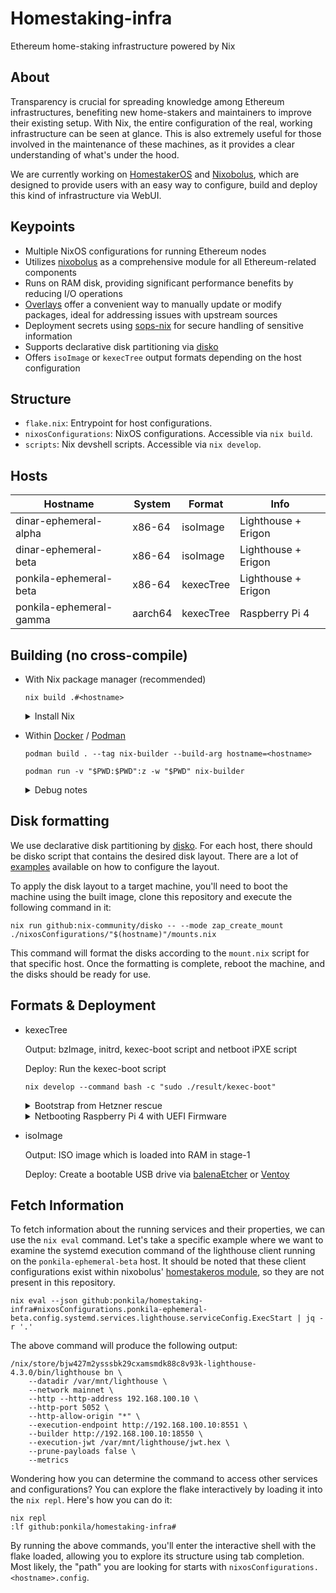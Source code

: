 # Homestaking-infra
Ethereum home-staking infrastructure powered by Nix

## About
Transparency is crucial for spreading knowledge among Ethereum infrastructures, benefiting new home-stakers and maintainers to improve their existing setup. With Nix, the entire configuration of the real, working infrastructure can be seen at glance. This is also extremely useful for those involved in the maintenance of these machines, as it provides a clear understanding of what's under the hood.

We are currently working on [HomestakerOS](https://github.com/ponkila/HomestakerOS) and [Nixobolus](https://github.com/ponkila/nixobolus), which are designed to provide users with an easy way to configure, build and deploy this kind of infrastructure via WebUI.

## Keypoints
- Multiple NixOS configurations for running Ethereum nodes
- Utilizes [nixobolus](https://github.com/ponkila/nixobolus) as a comprehensive module for all Ethereum-related components
- Runs on RAM disk, providing significant performance benefits by reducing I/O operations
- [Overlays](https://nixos.wiki/wiki/Overlays) offer a convenient way to manually update or modify packages, ideal for addressing issues with upstream sources
- Deployment secrets using [sops-nix](https://github.com/Mic92/sops-nix) for secure handling of sensitive information
- Supports declarative disk partitioning via [disko](https://github.com/nix-community/disko)
- Offers `isoImage` or `kexecTree` output formats depending on the host configuration

## Structure
- `flake.nix`: Entrypoint for host configurations.
- `nixosConfigurations`: NixOS configurations. Accessible via `nix build`.
- `scripts`: Nix devshell scripts. Accessible via `nix develop`.

## Hosts
| Hostname | System | Format | Info
|-|-|-|-|
dinar-ephemeral-alpha | x86-64 | isoImage | Lighthouse + Erigon
dinar-ephemeral-beta | x86-64 | isoImage | Lighthouse + Erigon
ponkila-ephemeral-beta | x86-64 | kexecTree | Lighthouse + Erigon
ponkila-ephemeral-gamma | aarch64 | kexecTree | Raspberry Pi 4

## Building (no cross-compile)

- With Nix package manager (recommended)

  ```
  nix build .#<hostname>
  ```

  <details>
  <summary>Install Nix</summary>
    &nbsp;

    Allow root to run the Nix installer (**optional**)
    ```
    mkdir -p $HOME/.config/nix
    echo "build-users-group =" > $HOME/.config/nix/nix.conf
    ```

    Install Nix in single-user mode
    ```
    curl -L https://nixos.org/nix/install | sh
    . $HOME/.nix-profile/etc/profile.d/nix.sh
    ```

    Install nix-command
    ```
    nix-env -iA nixpkgs.nix
    ```

    Allow experimental features (optional)
    ```
    echo "experimental-features = nix-command flakes" >> $HOME/.config/nix/nix.conf
    ```

    Accept nix configuration from a flake (optional)
    ```
    echo "accept-flake-config = true" >> $HOME/.config/nix/nix.conf
    ```

  </details>

- Within [Docker](https://docs.docker.com/desktop/install/linux-install/) / [Podman](https://podman.io/docs/tutorials/installation#installing-on-linux)
  ```
  podman build . --tag nix-builder --build-arg hostname=<hostname>
  ```

  ```
  podman run -v "$PWD:$PWD":z -w "$PWD" nix-builder
  ```

  <details>
  <summary>Debug notes</summary>
    &nbsp;

    This error occurs when `programs.fish.enable` is set to `true`
    ```
    building '/nix/store/dgy59sxqj2wq2418f82n14z9cljzjin4-man-cache.drv'...
    error: builder for '/nix/store/dgy59sxqj2wq2418f82n14z9cljzjin4-man-cache.drv' failed with exit code 2
    error: 1 dependencies of derivation '/nix/store/p6lx3x6fxbl7hhch5nnsrxxlcsnw524d-etc-man_db.conf.drv' failed to build
    error: 1 dependencies of derivation '/nix/store/m341zgn4qz0na8pvf3vkv44im3m9i8q0-etc.drv' failed to build
    building '/nix/store/yp47gm038kyizbzl1m8y52jq6brkw0da-system-path.drv'...
    error: 1 dependencies of derivation '/nix/store/31h7aqrpzn2ykbv57xfbyj51zb6pz4fi-nixos-system-ponkila-ephemeral-beta-23.05.20230417.f00994e.drv' failed to build
    error: 1 dependencies of derivation '/nix/store/as1q3nzf9kpxxcsr08n5y4zdsijj80qw-closure-info.drv' failed to build
    error: 1 dependencies of derivation '/nix/store/qzl3krxf1z8viz9z3bxi6h0afhyk4s4y-kexec-boot.drv' failed to build
    error: 1 dependencies of derivation '/nix/store/0ys7pxf0l529gmjpayb9ny37kc68bawf-kexec-tree.drv' failed to build
    ```

  </details>

## Disk formatting

We use declarative disk partitioning by [disko](https://github.com/nix-community/disko). For each host, there should be disko script that contains the desired disk layout. There are a lot of [examples](https://github.com/nix-community/disko/tree/master/example) available on how to configure the layout.

To apply the disk layout to a target machine, you'll need to boot the machine using the built image, clone this repository and execute the following command in it:

```
nix run github:nix-community/disko -- --mode zap_create_mount ./nixosConfigurations/"$(hostname)"/mounts.nix
```

This command will format the disks according to the `mount.nix` script for that specific host. Once the formatting is complete, reboot the machine, and the disks should be ready for use.

## Formats & Deployment

- kexecTree

  Output: bzImage, initrd, kexec-boot script and netboot iPXE script

  Deploy: Run the kexec-boot script
  ```
  nix develop --command bash -c "sudo ./result/kexec-boot"
  ```

  <details>
  <summary>Bootstrap from Hetzner rescue</summary>
    &nbsp;

    The installer needs sudo
    ```
    apt install -y sudo
    ```

    Allow root to run the Nix installer
    ```
    mkdir -p /etc/nix
    echo "build-users-group =" > /etc/nix/nix.conf
    ```

    Install Nix in single-user mode
    ```
    curl -L https://nixos.org/nix/install | sh
    . $HOME/.nix-profile/etc/profile.d/nix.sh
    ```

    Install nix-command
    ```
    nix-env -iA nixpkgs.nix
    ```

    Clone the repository and build the system
    ```
    git clone https://github.com/ponkila/homestaking-infra.git
    nix build --extra-experimental-features "nix-command flakes" .#<hostname>
    ```

    Install kexec-tools and run the kexec-boot script
    ```
    apt-get install kexec-tools
    sudo ./result/kexec-boot
    ```

  </details>

  <details>
  <summary>Netbooting Raspberry Pi 4 with UEFI Firmware</summary>
    &nbsp;

    We'll be gathering the boot media (/tftpboot folder for PXE booting) in the `result` directory. Make sure you have the following dependencies installed: docker, unzip. Note: **This guide does not provide instructions on setting up the method for serving the boot media files.**

    Clone the project repository and build the EDK2 Raspberry Pi 4 UEFI firmware.
    ```
    git clone https://github.com/valtzu/pipxe.git
    cd pixpe
    sudo docker-compose up
    ```

    Create a result directory and copy the UEFI firmware files there.
    ```
    mkdir -p result
    cp pxe/RPI_EFI.fd result
    cp -r pxe/efi result
    ```

    Download the "standard" [RPi4 UEFI releases from Github](https://github.com/pftf/RPi4/releases) and extract the files (excluding RPI_EFI.fd) to the `result` directory.
    ```
    wget https://github.com/pftf/RPi4/releases/download/v1.34/RPi4_UEFI_Firmware_v1.34.zip
    unzip RPi4_UEFI_Firmware_v1.34.zip -d result -x RPI_EFI.fd
    ```

    Obtain all firmware overlays from the [Raspberry Pi Github repository](https://github.com/raspberrypi/firmware/tree/master/boot/overlays) and add them to the overlays folder in the `result` directory. When prompted to override files, keep the `miniuart-bt.dtbo` and `upstream-pi4.dtbo` from the UEFI project.
    ```
    cp -n overlays/* result/overlays/
    ```

    Replace the `autoexec.ipxe` file in the projects folder with your own custom iPXE script, and place the contents of the `result` directory in a directory used to serve the boot media from.
    ```
    cat > result/efi/boot/autoexec.ipxe << EOF
    #!ipxe
    dhcp
    chain --autofree http://192.168.1.128:8080/netboot.ipxe || shell
    EOF
    ```

    Use rpi-imager to flash "Raspberry Pi OS Lite (32-bit)" to an SD card, boot from it, update the system, and change the boot order using `raspi-config` (Advanced Settings > Boot Order > Network Boot). Finally, remove the SD card and reboot.
    ```
    sudo apt-get update && sudo apt-get full-upgrade
    raspi-config
    ```

  </details>

- isoImage

  Output: ISO image which is loaded into RAM in stage-1

  Deploy: Create a bootable USB drive via [balenaEtcher](https://etcher.balena.io/) or [Ventoy](https://www.ventoy.net/en/index.html)

## Fetch Information

To fetch information about the running services and their properties, we can use the `nix eval` command. Let's take a specific example where we want to examine the systemd execution command of the lighthouse client running on the `ponkila-ephemeral-beta` host. It should be noted that these client configurations exist within nixobolus' [homestakeros module](https://github.com/ponkila/nixobolus/blob/main/modules/homestakeros/default.nix), so they are not present in this repository.

```shell
nix eval --json github:ponkila/homestaking-infra#nixosConfigurations.ponkila-ephemeral-beta.config.systemd.services.lighthouse.serviceConfig.ExecStart | jq -r '.'
```

The above command will produce the following output:

```shell
/nix/store/bjw427m2ysssbk29cxamsmdk88c8v93k-lighthouse-4.3.0/bin/lighthouse bn \
    --datadir /var/mnt/lighthouse \
    --network mainnet \
    --http --http-address 192.168.100.10 \
    --http-port 5052 \
    --http-allow-origin "*" \
    --execution-endpoint http://192.168.100.10:8551 \
    --builder http://192.168.100.10:18550 \
    --execution-jwt /var/mnt/lighthouse/jwt.hex \
    --prune-payloads false \
    --metrics
```

Wondering how you can determine the command to access other services and configurations? You can explore the flake interactively by loading it into the `nix repl`. Here's how you can do it:

```Shell
nix repl
:lf github:ponkila/homestaking-infra#
```

By running the above commands, you'll enter the interactive shell with the flake loaded, allowing you to explore its structure using tab completion. Most likely, the "path" you are looking for starts with `nixosConfigurations.<hostname>.config`.
